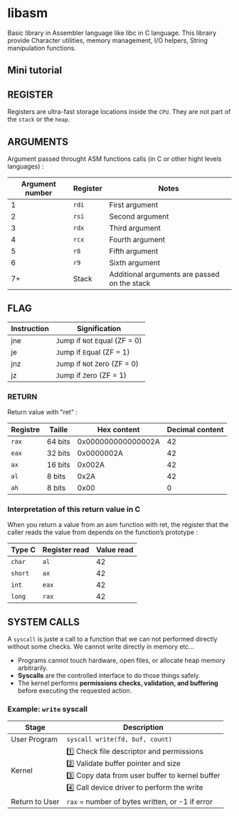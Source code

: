 # libasm
Basic library in Assembler language like libc in C language.
This librairy provide Character utilities, memory management, I/O helpers, String manipulation functions.

## Mini tutorial

## REGISTER

Registers are ultra-fast storage locations inside the ```CPU```. They are not part of the ```stack``` or the ```heap```.

## ARGUMENTS

Argument passed throught ASM functions calls (in C or other hight levels languages) :

| Argument number | Register | Notes                                        |
| --------------- | -------- | -------------------------------------------- |
| 1               | `rdi`    | First argument                               |
| 2               | `rsi`    | Second argument                              |
| 3               | `rdx`    | Third argument                               |
| 4               | `rcx`    | Fourth argument                              |
| 5               | `r8`     | Fifth argument                               |
| 6               | `r9`     | Sixth argument                               |
| 7+              | Stack    | Additional arguments are passed on the stack |


## FLAG

| Instruction | Signification                   |
| ----------- | ------------------------------- |
| jne         | `J`ump if `N`ot `E`qual (ZF = 0)|
| je          | `J`ump if `E`qual (ZF = 1)      |
| jnz         | `J`ump if `N`ot `Z`ero (ZF = 0) |
| jz          | `J`ump if `Z`ero (ZF = 1)       |

### RETURN

Return value with "ret" :

| Registre | Taille  | Hex content        | Decimal content |
| -------- | ------- | ------------------ | --------------- |
| `rax`    | 64 bits | 0x000000000000002A | 42              |
| `eax`    | 32 bits | 0x0000002A         | 42              |
| `ax`     | 16 bits | 0x002A             | 42              |
| `al`     | 8 bits  | 0x2A               | 42              |
| `ah`     | 8 bits  | 0x00               | 0               |

### Interpretation of this return value in C

When you return a value from an asm function with ret, the register that the caller reads the value from depends on the function’s prototype :

| Type C   | Register read | Value read                   |
| -------- | ------------- | ---------------------------- |
| `char`   | `al`          | 42                           |
| `short`  | `ax`          | 42                           |
| `int`    | `eax`         | 42                           |
| `long`   | `rax`         | 42                           |

## SYSTEM CALLS

A ```syscall``` is juste a call to a function that we can not performed directly without some checks. We cannot write directly in memory etc...

- Programs cannot touch hardware, open files, or allocate heap memory arbitrarily.  
- **Syscalls** are the controlled interface to do those things safely.  
- The kernel performs **permissions checks, validation, and buffering** before executing the requested action.

### Example: `write` syscall

| Stage            | Description |
|------------------|-------------|
| User Program     | `syscall write(fd, buf, count)` |
| Kernel           | 1️⃣ Check file descriptor and permissions<br>2️⃣ Validate buffer pointer and size<br>3️⃣ Copy data from user buffer to kernel buffer<br>4️⃣ Call device driver to perform the write |
| Return to User   | `rax` = number of bytes written, or -1 if error |



